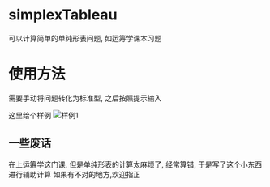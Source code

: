 # simplexTableau
可以计算简单的单纯形表问题, 如运筹学课本习题
# 使用方法
需要手动将问题转化为标准型, 之后按照提示输入

这里给个样例
![样例1]()
## 一些废话

在上运筹学这门课, 但是单纯形表的计算太麻烦了, 经常算错, 于是写了这个小东西进行辅助计算
如果有不对的地方,欢迎指正
